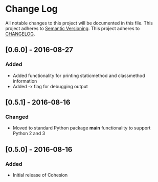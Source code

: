 # Change Log
All notable changes to this project will be documented in this file.
This project adheres to [Semantic Versioning](http://semver.org/).
This project adheres to [CHANGELOG](http://keepachangelog.com/).

## [0.6.0] - 2016-08-27
### Added
- Added functionality for printing staticmethod and classmethod information
- Added -x flag for debugging output

## [0.5.1] - 2016-08-16
### Changed
- Moved to standard Python package __main__ functionality to support Python 2
  and 3

## [0.5.0] - 2016-08-16
### Added
- Initial release of Cohesion
